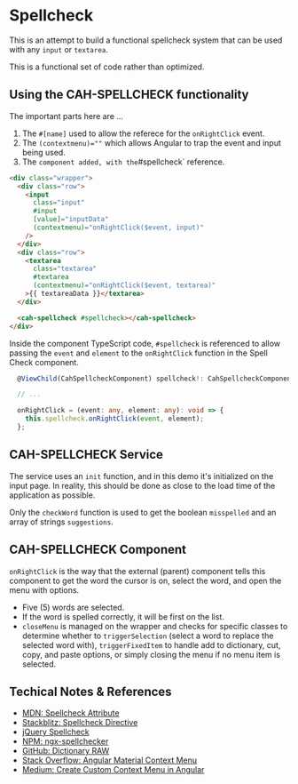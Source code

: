 # Spellcheck

This is an attempt to build a functional spellcheck system that can be used with any `input` or `textarea`.

This is a functional set of code rather than optimized.

## Using the CAH-SPELLCHECK functionality

The important parts here are ...

1. The `#[name]` used to allow the referece for the `onRightClick` event.
2. The `(contextmenu)=""` which allows Angular to trap the event and input being used.
3. The <cah-spellcheck>` component added, with the `#spellcheck` reference.

```html
<div class="wrapper">
  <div class="row">
    <input
      class="input"
      #input
      [value]="inputData"
      (contextmenu)="onRightClick($event, input)"
    />
  </div>
  <div class="row">
    <textarea
      class="textarea"
      #textarea
      (contextmenu)="onRightClick($event, textarea)"
    >{{ textareaData }}</textarea>
  </div>

  <cah-spellcheck #spellcheck></cah-spellcheck>
</div>
```

Inside the component TypeScript code, `#spellcheck` is referenced to allow passing the `event` and `element` to the `onRightClick` function in the Spell Check component.

```typescript
  @ViewChild(CahSpellcheckComponent) spellcheck!: CahSpellcheckComponent;

  // ...

  onRightClick = (event: any, element: any): void => {
    this.spellcheck.onRightClick(event, element);
  };
```

## CAH-SPELLCHECK Service

The service uses an `init` function, and in this demo it's initialized on the input page. In reality, this should be done as close to the load time of the application as possible.

Only the `checkWord` function is used to get the boolean `misspelled` and an array of strings `suggestions`.

## CAH-SPELLCHECK Component

`onRightClick` is the way that the external (parent) component tells this component to get the word the cursor is on, select the word, and open the menu with options.

* Five (5) words are selected.
* If the word is spelled correctly, it will be first on the list.
* `closeMenu` is managed on the wrapper and checks for specific classes to determine whether to `triggerSelection` (select a word to replace the selected word with), `triggerFixedItem` to handle add to dictionary, cut, copy, and paste options, or simply closing the menu if no menu item is selected.

## Techical Notes & References

* [MDN: Spellcheck Attribute](https://developer.mozilla.org/en-US/docs/Web/HTML/Global_attributes/spellcheck)
* [Stackblitz: Spellcheck Directive](https://stackblitz.com/edit/custom-spell-check?file=src%2Fapp%2Fauto-spell-check.directive.ts)
* [jQuery Spellcheck](https://www.javascriptspellcheck.com/)
* [NPM: ngx-spellchecker](https://www.npmjs.com/package/ngx-spellchecker?activeTab=readme)
* [GitHub: Dictionary RAW](https://raw.githubusercontent.com/JacobSamro/ngx-spellchecker/master/dict/normalized_en-US.dic)
* [Stack Overflow: Angular Material Context Menu](https://stackoverflow.com/questions/77608499/angular-material-custom-context-menu-right-click)
* [Medium: Create Custom Context Menu in Angular](https://medium.com/weekly-webtips/create-custom-context-menu-in-angular-efeae0137e1a)
